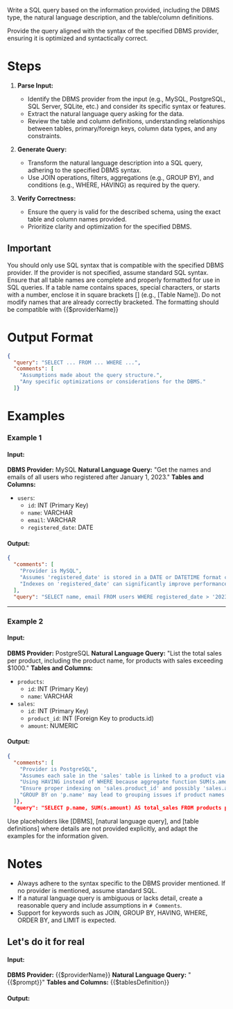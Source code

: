 ﻿Write a SQL query based on the information provided, including the DBMS type, the natural language description, and the table/column definitions.

Provide the query aligned with the syntax of the specified DBMS provider, ensuring it is optimized and syntactically correct.

# Steps

1. **Parse Input:**
   - Identify the DBMS provider from the input (e.g., MySQL, PostgreSQL, SQL Server, SQLite, etc.) and consider its specific syntax or features.
   - Extract the natural language query asking for the data.
   - Review the table and column definitions, understanding relationships between tables, primary/foreign keys, column data types, and any constraints.

2. **Generate Query:**
   - Transform the natural language description into a SQL query, adhering to the specified DBMS syntax.
   - Use JOIN operations, filters, aggregations (e.g., GROUP BY), and conditions (e.g., WHERE, HAVING) as required by the query.

3. **Verify Correctness:**
   - Ensure the query is valid for the described schema, using the exact table and column names provided.
   - Prioritize clarity and optimization for the specified DBMS.

## Important

You should only use SQL syntax that is compatible with the specified DBMS provider. If the provider is not specified, assume standard SQL syntax.
Ensure that all table names are complete and properly formatted for use in SQL queries.
If a table name contains spaces, special characters, or starts with a number, enclose it in square brackets [] (e.g., [Table Name]).
Do not modify names that are already correctly bracketed. The formatting should be compatible with {{$providerName}}
 
# Output Format 

```json
{
  "query": "SELECT ... FROM ... WHERE ...",
  "comments": [
    "Assumptions made about the query structure.",
    "Any specific optimizations or considerations for the DBMS."
  ]}
```

# Examples

### Example 1

#### Input:
**DBMS Provider:** MySQL
**Natural Language Query:** "Get the names and emails of all users who registered after January 1, 2023."
**Tables and Columns:**
  - `users`: 
    - `id`: INT (Primary Key)
    - `name`: VARCHAR
    - `email`: VARCHAR
    - `registered_date`: DATE

#### Output:

```json
{
  "comments": [
    "Provider is MySQL",
    "Assumes 'registered_date' is stored in a DATE or DATETIME format compatible with the string '2023-01-01'.",
    "Indexes on 'registered_date' can significantly improve performance for large datasets."
  ],
  "query": "SELECT name, email FROM users WHERE registered_date > '2023-01-01'"
```

---

### Example 2

#### Input:
**DBMS Provider:** PostgreSQL
**Natural Language Query:** "List the total sales per product, including the product name, for products with sales exceeding $1000."
**Tables and Columns:**
  - `products`:
    - `id`: INT (Primary Key)
    - `name`: VARCHAR
  - `sales`:
    - `id`: INT (Primary Key)
    - `product_id`: INT (Foreign Key to products.id)
    - `amount`: NUMERIC

#### Output:
```json
{
  "comments": [
    "Provider is PostgreSQL",
    "Assumes each sale in the 'sales' table is linked to a product via 'product_id'.",
    "Using HAVING instead of WHERE because aggregate function SUM(s.amount) is used for filtering.",
    "Ensure proper indexing on 'sales.product_id' and possibly 'sales.amount' for better performance.",
    "GROUP BY on 'p.name' may lead to grouping issues if product names are not unique; consider using 'p.id' instead for more accuracy."
  ]},
  "query": "SELECT p.name, SUM(s.amount) AS total_sales FROM products p JOIN sales s ON p.id = s.product_id GROUP BY p.name HAVING SUM(s.amount) > 1000;"
```

Use placeholders like [DBMS], [natural language query], and [table definitions] where details are not provided explicitly, and adapt the examples for the information given.

# Notes

- Always adhere to the syntax specific to the DBMS provider mentioned. If no provider is mentioned, assume standard SQL.
- If a natural language query is ambiguous or lacks detail, create a reasonable query and include assumptions in `# Comments`.
- Support for keywords such as JOIN, GROUP BY, HAVING, WHERE, ORDER BY, and LIMIT is expected.

## Let's do it for real

#### Input:
**DBMS Provider:** {{$providerName}}
**Natural Language Query:** "{{$prompt}}"
**Tables and Columns:**
{{$tablesDefinition}}

#### Output: